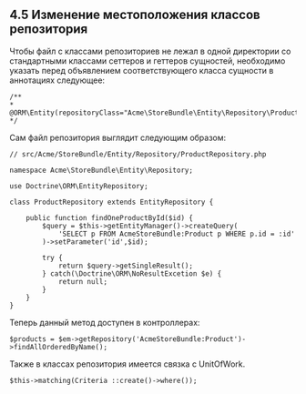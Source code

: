 ## 4.5 Изменение местоположения классов репозитория

Чтобы файл с классами репозиториев не лежал в одной директории со стандартными классами сеттеров и геттеров сущностей, необходимо указать перед объявлением соответствующего класса сущности в аннотациях следующее:

```
/**
* @ORM\Entity(repositoryClass="Acme\StoreBundle\Entity\Repository\ProductRepository")
*/
```

Сам файл репозитория выглядит следующим образом:

```
// src/Acme/StoreBundle/Entity/Repository/ProductRepository.php

namespace Acme\StoreBundle\Entity\Repository;

use Doctrine\ORM\EntityRepository;

class ProductRepository extends EntityRepository {

    public function findOneProductById($id) {
        $query = $this->getEntityManager()->createQuery(
            'SELECT p FROM AcmeStoreBundle:Product p WHERE p.id = :id'
        )->setParameter('id',$id);

        try {
            return $query->getSingleResult();
        } catch(\Doctrine\ORM\NoResultExcetion $e) {
            return null;
        }
    }
}
```

Теперь данный метод доступен в контроллерах:

```$products = $em->getRepository('AcmeStoreBundle:Product')->findAllOrderedByName();```

Также в классах репозитория имеется связка с UnitOfWork.

```$this->matching(Criteria ::create()->where());```